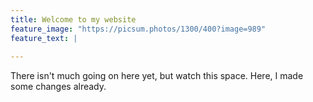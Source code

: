 ```yaml
---
title: Welcome to my website
feature_image: "https://picsum.photos/1300/400?image=989"
feature_text: |
  
---
```


There isn't much going on here yet, but watch this space. Here, I made some changes already. 
